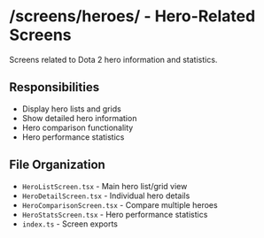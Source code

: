 # /screens/heroes/ - Hero-Related Screens

Screens related to Dota 2 hero information and statistics.

## Responsibilities
- Display hero lists and grids
- Show detailed hero information
- Hero comparison functionality
- Hero performance statistics

## File Organization
- `HeroListScreen.tsx` - Main hero list/grid view
- `HeroDetailScreen.tsx` - Individual hero details
- `HeroComparisonScreen.tsx` - Compare multiple heroes
- `HeroStatsScreen.tsx` - Hero performance statistics
- `index.ts` - Screen exports